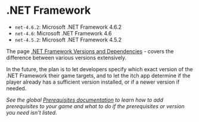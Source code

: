 # .NET Framework

  * `net-4.6.2`: Microsoft .NET Framework 4.6.2
  * `net-4.6`: Microsoft .NET Framework 4.6
  * `net-4.5.2`: Microsoft .NET Framework 4.5.2

The page [.NET Framework Versions and Dependencies](https://msdn.microsoft.com/en-us/library/bb822049(v=vs.110).aspx) - covers the difference between various versions extensively.

In the future, the plan is to let developers specify which exact version of
the .NET Framework their game targets, and to let the itch app determine if the
player already has a sufficient version installed, or if a newer version if needed.

*See the global [Prerequisites documentation](./README.md) to learn how to add prerequisites to your game and what to do if the prerequisites or version you need isn't listed.*
